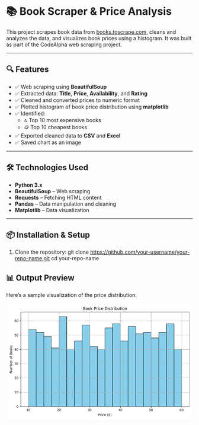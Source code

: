 # 📚 Book Scraper & Price Analysis

This project scrapes book data from [books.toscrape.com](http://books.toscrape.com), cleans and analyzes the data, and visualizes book prices using a histogram. It was built as part of the CodeAlpha web scraping project.

---

## 🔍 Features

- ✅ Web scraping using **BeautifulSoup**
- ✅ Extracted data: **Title**, **Price**, **Availability**, and **Rating**
- ✅ Cleaned and converted prices to numeric format
- ✅ Plotted histogram of book price distribution using **matplotlib**
- ✅ Identified:
  - 🔝 Top 10 most expensive books
  - 🪙 Top 10 cheapest books
- ✅ Exported cleaned data to **CSV** and **Excel**
- ✅ Saved chart as an image

---

## 🛠️ Technologies Used

- **Python 3.x**
- **BeautifulSoup** – Web scraping
- **Requests** – Fetching HTML content
- **Pandas** – Data manipulation and cleaning
- **Matplotlib** – Data visualization

---

## 📦 Installation & Setup

1. Clone the repository:
   git clone https://github.com/your-username/your-repo-name.git
   cd your-repo-name
## 📊 Output Preview

Here’s a sample visualization of the price distribution:

![Price Distribution](images/price_distribution.png)




